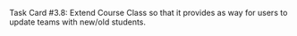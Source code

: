 Task Card #3.8: Extend Course Class so that it provides as way for users to update teams with new/old students.